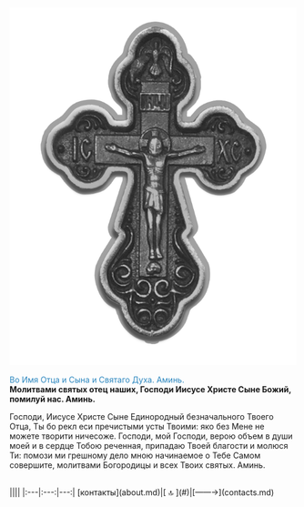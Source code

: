 
<span id="cross-orthodox">![Cross Orthodox](assets/img/000.png)</span>

<span style="color: #2C87BF;">Во Имя Отца и Сына и Святаго Духа. Аминь.</span>
<br>
**Молитвами святых отец наших, Господи Иисусе Христе Сыне Божий, помилуй нас. Аминь.**
<br>

Господи, Иисусе Христе Сыне Единородный безначального Твоего Отца, Ты бо рекл еси пречистыми усты Твоими: яко без Мене не можете творити ничесоже. Господи, мой Господи, верою объем в души моей и в сердце Тобою реченная, припадаю Твоей благоcти и молюся Ти: помози ми грешному дело мною начинаемое о Тебе Самом совершите, молитвами Богородицы и всех Твоих святых. Аминь.
<br>


<!--pagination_start-->
<br>
 |||| 
 |:---|:---:|---:| 
 [контакты](about.md)|[ 🔝 ](#)|[——→](contacts.md) 
 <br>
<!--pagination_end-->
